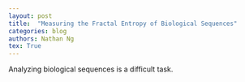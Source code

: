 ```yaml
---
layout: post
title:  "Measuring the Fractal Entropy of Biological Sequences"
categories: blog
authors: Nathan Ng
tex: True
---
```


Analyzing biological sequences is a difficult task.
